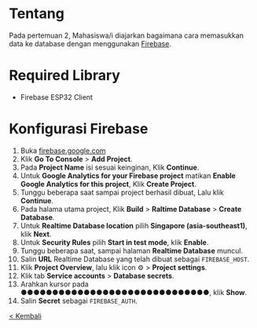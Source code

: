 # Tentang
Pada pertemuan 2, Mahasiswa/i diajarkan bagaimana cara memasukkan data ke database dengan menggunakan [Firebase](https://firebase.google.com).

# Required Library
- Firebase ESP32 Client

# Konfigurasi Firebase
1. Buka [firebase.google.com](https://firebase.google.com)
2. Klik **Go To Console** > **Add Project**.
3. Pada **Project Name** isi sesuai keinginan, Klik **Continue**.
4. Untuk **Google Analytics for your Firebase project** matikan **Enable Google Analytics for this project**, Klik **Create Project**.
5. Tunggu beberapa saat sampai project berhasil dibuat, Lalu klik **Continue**.
6. Pada halama utama project, Klik **Build** > **Raltime Database** > **Create Database**.
7. Untuk **Realtime Database location** pilih **Singapore (asia-southeast1)**, klik **Next**.
8. Untuk **Security Rules** pilih **Start in test mode**, klik **Enable**.
9.  Tunggu beberapa saat, sampai halaman **Realtime Database** muncul.
10. Salin **URL** Realtime Database yang telah dibuat sebagai `FIREBASE_HOST`.
11. Klik **Project Overview**, lalu klik icon ⚙️ > **Project settings**.
12. Klik tab **Service accounts** > **Database secrets**.
13. Arahkan kursor pada **●●●●●●●●●●●●●●●●●●●●●●●●●●●●●●**, klik **Show**.
14. Salin **Secret** sebagai `FIREBASE_AUTH`.

[< Kembali](https://github.com/Irvan789/Sistem-Embeded)